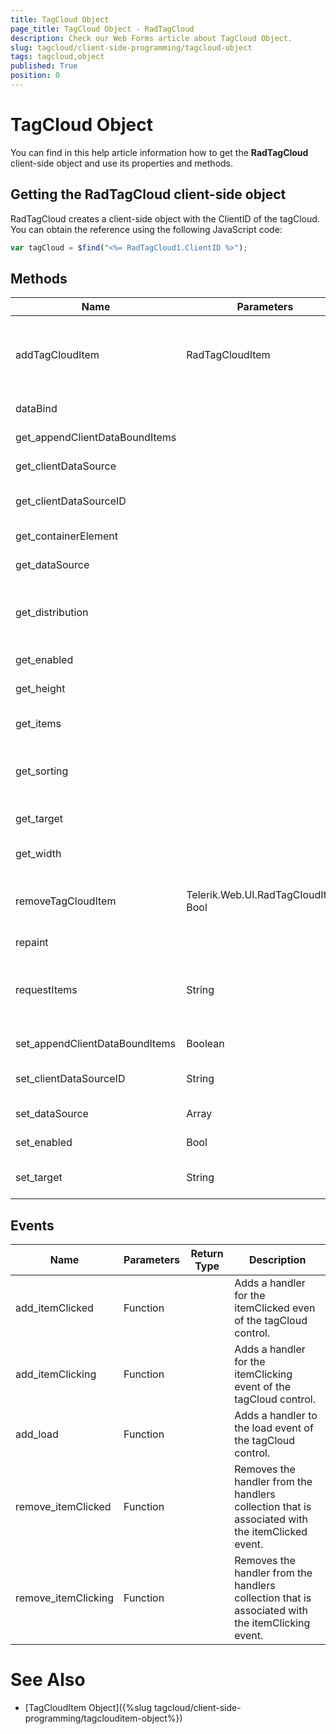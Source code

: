 ```yaml
---
title: TagCloud Object
page_title: TagCloud Object - RadTagCloud
description: Check our Web Forms article about TagCloud Object.
slug: tagcloud/client-side-programming/tagcloud-object
tags: tagcloud,object
published: True
position: 0
---
```


# TagCloud Object



You can find in this help article information how to get the **RadTagCloud** client-side object and use its properties and methods.

## Getting the RadTagCloud client-side object

RadTagCloud creates a client-side object with the ClientID of the tagCloud. You can obtain the reference using the following JavaScript code:

````JavaScript
var tagCloud = $find("<%= RadTagCloud1.ClientID %>");
````



## Methods


| Name | Parameters | Return Type | Description |
| ------ | ------ | ------ | ------ |
|addTagCloudItem|RadTagCloudItem||Creates, renders a new [TagCloudItem]({%slug tagcloud/client-side-programming/tagclouditem-object%}) item and inserts it in the get_items Array.|
|dataBind|||Data binds the data of the RadTagCloud.|
|get_appendClientDataBoundItems||Boolean|Gets whether data bound items will be appended to the TagCloud.|
|get_clientDataSource||Telerik.Web.UI.RadClientDataSource|Gets the RadClientDataSource that is associated with the TagCloud.|
|get_clientDataSourceID||String|Gets the ID of the RadClientDataSource that is associated with the TagCloud.|
|get_containerElement||Object|Returns the UL DOM element that wraps all tagCloud's items.|
|get_dataSource||Object|Gets the data source of the TagCloud.|
|get_distribution||Telerik.Web.UI.TagCloudDistribution|Returns a value of type Telerik.Web.UI.TagCloudDistribution that indicates how the font-size is distributed among the different items.|
|get_enabled||Boolean|Returns a value, indicating whether the tagCloud control is enabled.|
|get_height||Number|Returns the height of the tagCloud control.|
|get_items||Array|Returns an array of the tagCloud's items. The items are of type Telerik.Web.UI.RadTagCloudItem.|
|get_sorting||Telerik.Web.UI.TagCloudSorting|Returns a value of type Telerik.Web.UI.TagCloudSorting that indicates how the items are sorted.|
|get_target||String|Returns the target window or frame to display the new content when the TagCloud item is clicked.|
|get_width||Number|Returns the width of the tagCloud control.|
|removeTagCloudItem|Telerik.Web.UI.RadTagCloudItem, Bool||Removes a RadTagCloudItem item. The second boolean parameter instructs whether the TagCould to be repainted after removing the item.|
|repaint|||Redraws the TagCloud control.|
|requestItems|String||Initiates RadTagCloudItem items request with a specified argument, causing the request to be sent to a WebService. All current items will be removed,before the new ones are populated.|
|set_appendClientDataBoundItems|Boolean||Sets whether data bound items will be appended to the TagCloud.|
|set_clientDataSourceID|String||Sets the ID of the RadClientDataSource that is associated with the TagCloud.|
|set_dataSource|Array||Sets a custom data source for the RadTagCloud.|
|set_enabled|Bool||Sets a bool value indicating whether the tagCloud is enabled.|
|set_target|String||Sets the target window or frame to display the new content when the TagCloud item is clicked.|



## Events


| Name | Parameters | Return Type | Description |
| ------ | ------ | ------ | ------ |
|add_itemClicked|Function||Adds a handler for the itemClicked even of the tagCloud control.|
|add_itemClicking|Function||Adds a handler for the itemClicking event of the tagCloud control.|
|add_load|Function||Adds a handler to the load event of the tagCloud control.|
|remove_itemClicked|Function||Removes the handler from the handlers collection that is associated with the itemClicked event.|
|remove_itemClicking|Function||Removes the handler from the handlers collection that is associated with the itemClicking event.|

# See Also

 * [TagCloudItem Object]({%slug tagcloud/client-side-programming/tagclouditem-object%})
